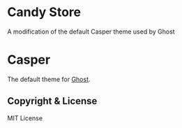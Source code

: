 # Candy Store

A modification of the default Casper theme used by Ghost

# Casper

The default theme for [Ghost](http://github.com/tryghost/ghost/).

## Copyright & License

MIT License
